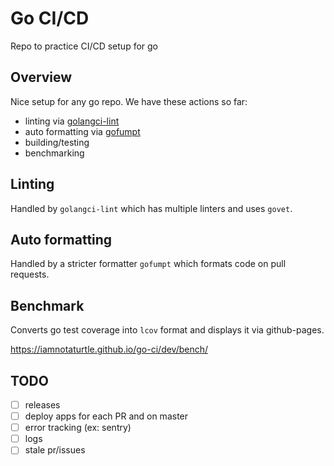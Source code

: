 # Go CI/CD
Repo to practice CI/CD setup for go

## Overview
Nice setup for any go repo. We have these actions so far:
* linting via [golangci-lint](https://golangci-lint.run/)
* auto formatting via [gofumpt](https://github.com/mvdan/gofumpt)
* building/testing
* benchmarking

## Linting
Handled by `golangci-lint` which has multiple linters and uses `govet`.

## Auto formatting
Handled by a stricter formatter `gofumpt` which formats code on pull requests.

## Benchmark
Converts go test coverage into `lcov` format and displays it via github-pages.

https://iamnotaturtle.github.io/go-ci/dev/bench/

## TODO
* [ ] releases
* [ ] deploy apps for each PR and on master
* [ ] error tracking (ex: sentry)
* [ ] logs
* [ ] stale pr/issues
